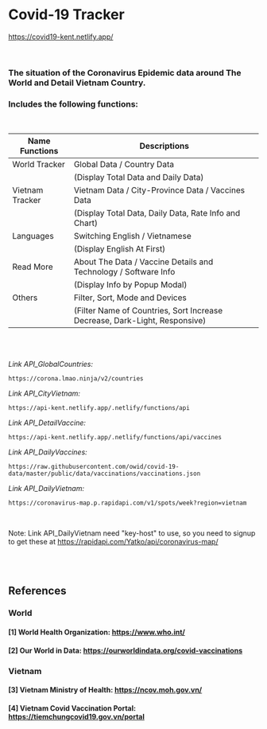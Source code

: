 # Covid-19 Tracker
https://covid19-kent.netlify.app/

<br>

### The situation of the Coronavirus Epidemic data around The World and Detail Vietnam Country.
### Includes the following functions:
<br>

|Name Functions|Descriptions|
|-|-|
|World Tracker|Global Data / Country Data|
| |(Display Total Data and Daily Data)|
|Vietnam Tracker|Vietnam Data / City-Province Data / Vaccines Data|
| |(Display Total Data, Daily Data, Rate Info and Chart)|
|Languages|Switching English / Vietnamese|
| |(Display English At First)|
|Read More|About The Data / Vaccine Details and Technology / Software Info|
| |(Display Info by Popup Modal)|
|Others|Filter, Sort, Mode and Devices|
| |(Filter Name of Countries, Sort Increase Decrease, Dark-Light, Responsive)|
<br>
<br>


_Link API_GlobalCountries:_
```
https://corona.lmao.ninja/v2/countries
```

_Link API_CityVietnam:_
```
https://api-kent.netlify.app/.netlify/functions/api
```

_Link API_DetailVaccine:_
```
https://api-kent.netlify.app/.netlify/functions/api/vaccines
```

_Link API_DailyVaccines:_
```
https://raw.githubusercontent.com/owid/covid-19-data/master/public/data/vaccinations/vaccinations.json
```

_Link API_DailyVietnam:_
```
https://coronavirus-map.p.rapidapi.com/v1/spots/week?region=vietnam
```
<br>

Note: Link API_DailyVietnam need "key-host" to use, so you need to signup to get these at https://rapidapi.com/Yatko/api/coronavirus-map/

<br>
<br>

## References
### World
#### [1] World Health Organization: https://www.who.int/
#### [2] Our World in Data: https://ourworldindata.org/covid-vaccinations
### Vietnam
#### [3] Vietnam Ministry of Health: https://ncov.moh.gov.vn/
#### [4] Vietnam Covid Vaccination Portal: https://tiemchungcovid19.gov.vn/portal
<br>
